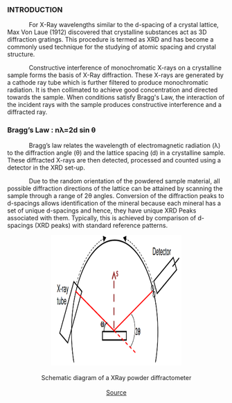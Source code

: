 ### INTRODUCTION<br>

<p style="text-indent:50px;">For X-Ray wavelengths similar to the d-spacing of a crystal lattice, Max Von Laue (1912) discovered that crystalline substances act as 3D diffraction gratings. This procedure is termed as XRD and has become a commonly used technique for the studying of atomic spacing and crystal structure.</p>



<p style="text-indent:50px;">Constructive interference of monochromatic X-rays on a crystalline sample forms the basis of X-Ray diffraction. These X-rays are generated by a cathode ray tube which is further filtered to produce monochromatic radiation. It is then collimated to achieve good concentration and directed towards the sample. When conditions satisfy Bragg's Law, the interaction of the incident rays with the sample produces constructive interference and a diffracted ray.
</p>

### Bragg’s Law : nλ=2d sin θ

<p style="text-indent:50px;">
Bragg’s law relates the wavelength of electromagnetic radiation (λ) to the diffraction angle (θ) and the lattice spacing (d) in a crystalline sample. These diffracted X-rays are then detected, processed and counted using a detector in the XRD set-up. 
</p>

<p style="text-indent:50px;">
Due to the random orientation of the powdered sample material, all possible diffraction directions of the lattice can be attained by scanning the sample through a range of 2θ angles. Conversion of the diffraction peaks to d-spacings allows identification of the mineral because each mineral has a set of unique d-spacings and hence, they have unique XRD Peaks associated with them. Typically, this is achieved by comparison of d-spacings (XRD peaks) with standard reference patterns.
</p>


<center><img src="images/image1.png" style=" margin-left: auto;margin-right: auto;" width="60%" height="300px"></center><br>
<center>Schematic diagram of a XRay powder diffractometer</center><br>
<center><a href="http://prism.mit.edu/xray/Basics%20of%20X-Ray%20Powder%20Diffraction.pdf" target="_blank">Source </a></center>
<br><br>

<!-- ### NOTE
<p style="text-indent:50px;">The incident angle, ω, is defined between the X-ray source and the sample. 
The diffraction angle, 2 θ, is defined between the incident beam and the detector. 
The incident angle ω is always ½ of the detector angle 2 θ . 
</p>

<br>
<center><img src="images/600px-Pb-Sn-phase-diagram-greek.svg.png"style=" margin-left: auto;margin-right: auto;" width="50%" height="300px"></center><br>
<center>Pb-Sn PHASE DIAGRAM </center><br>
<center>Source : (<a href="https://commons.m.wikimedia.org/wiki/File:Pb-Sn-phase-diagram-greek.svg ">https://commons.m.wikimedia.org/wiki/File:Pb-Sn-phase-diagram-greek.svg </a>)</center> -->
